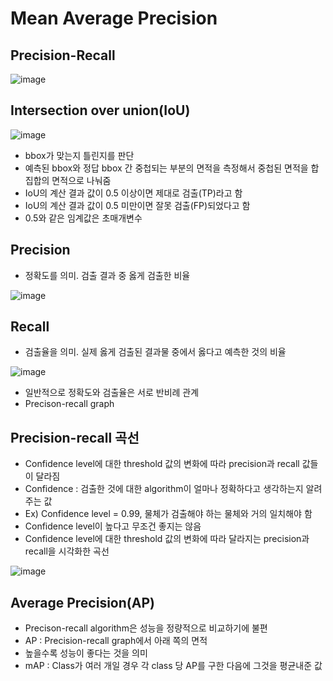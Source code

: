 # Mean Average Precision

## Precision-Recall

![image](https://user-images.githubusercontent.com/80622859/216757637-a2a746a9-8ab3-4e2e-a4ea-d46fff843280.png)

## Intersection over union(IoU)

![image](https://user-images.githubusercontent.com/80622859/216757680-d60848c0-fb77-4208-aeab-3f34e7be62fe.png)

- bbox가 맞는지 틀린지를 판단
- 예측된 bbox와 정답 bbox 간 중첩되는 부분의 면적을 측정해서 중첩된 면적을 합집합의 면적으로 나눠줌
- IoU의 계산 결과 값이 0.5 이상이면 제대로 검출(TP)라고 함
- IoU의 계산 결과 값이 0.5 미만이면 잘못 검출(FP)되었다고 함
- 0.5와 같은 임계값은 초매개변수

## Precision

- 정확도를 의미. 검출 결과 중 옳게 검출한 비율

![image](https://user-images.githubusercontent.com/80622859/216757759-972a89ff-4af9-4b8a-8d9b-96e191711cad.png)

## Recall

- 검출율을 의미. 실제 옳게 검출된 결과물 중에서 옳다고 예측한 것의 비율

![image](https://user-images.githubusercontent.com/80622859/216757796-4dcbe2ab-2560-4b22-afc8-db75b22768db.png)

- 일반적으로 정확도와 검출율은 서로 반비례 관계
- Precison-recall graph

## Precision-recall 곡선

- Confidence level에 대한 threshold 값의 변화에 따라 precision과 recall 값들이 달라짐
- Confidence : 검출한 것에 대한 algorithm이 얼마나 정확하다고 생각하는지 알려주는 값
- Ex) Confidence level = 0.99, 물체가 검출해야 하는 물체와 거의 일치해야 함
- Confidence level이 높다고 무조건 좋지는 않음
- Confidence level에 대한 threshold 값의 변화에 따라 달라지는 precision과 recall을 시각화한 곡선

![image](https://user-images.githubusercontent.com/80622859/216758033-07538b3b-fb62-404a-9d9f-c56205345294.png)

## Average Precision(AP)

- Precison-recall algorithm은 성능을 정량적으로 비교하기에 불편
- AP : Precision-recall graph에서 아래 쪽의 면적
- 높을수록 성능이 좋다는 것을 의미
- mAP : Class가 여러 개일 경우 각 class 당 AP를 구한 다음에 그것을 평균내준 값
